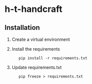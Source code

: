 # h-t-handcraft




## Installation
    
1. Create a virtual environment
2. Install the requirements
    
    `    pip install -r requirements.txt
    `
3. Update requirements.txt
    
    `    pip freeze > requirements.txt
    `
